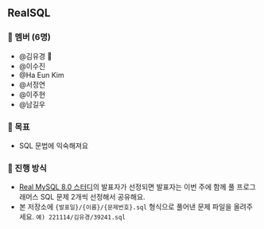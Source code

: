 ## RealSQL

### 👥 멤버 (6명)

- @김유경 👑
- @이수진
- @Ha Eun Kim
- @서정연
- @이주현
- @남길우

### 🎯 목표

- SQL 문법에 익숙해져요

### 🌿 진행 방식

- [Real MySQL 8.0 스터디](https://www.notion.so/ugaemi/Real-MySQL-8-0-1-439d277a7b4e40a79ecc8637c2fac945)의 발표자가 선정되면 발표자는 이번 주에 함께 풀 프로그래머스 SQL 문제 2개씩 선정해서 공유해요.
- 본 저장소에 `{발표일}/{이름}/{문제번호}.sql` 형식으로 풀어낸 문제 파일을 올려주세요. `예) 221114/김유경/39241.sql`

